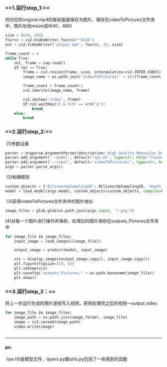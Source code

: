 ###  **==1.运行step_1:==**

​	将对应的original.mp4的每帧画面保存为图片，保存在videoToPictures文件夹中，图片给他resize成(640，480)

```python
size = (640, 480)
fourcc = cv2.VideoWriter_fourcc(*'XVID')
out = cv2.VideoWriter('output.mp4', fourcc, 30, size)

frame_count = 0
while True:
    ret, frame = cap.read()
    if ret == True:
        frame = cv2.resize(frame, size, interpolation=cv2.INTER_CUBIC)
        image_name = os.path.join('videoToPictures/' + str(frame_count) + '.png')

        frame_count = frame_count+1
        cv2.imwrite(image_name, frame)

        cv2.imshow('video', frame)
        if cv2.waitKey(1) & 0xFF == ord('q'):
            break
    else:
        break	
```

### **==2.运行step_2:==**

​	(1)参数设置

```python
parser = argparse.ArgumentParser(description='High Quality Monocular Depth Estimation via Transfer Learning')
parser.add_argument('--model', default='nyu.h5', type=str, help='Trained Keras model file.')
parser.add_argument('--input', default='videoToPictures/', type=str, help='Input folder.')
args = parser.parse_args()
```

​	(2)构建模型

```python
custom_objects = {'BilinearUpSampling2D': BilinearUpSampling2D, 'depth_loss_function': None}
model = load_model(args.model, custom_objects=custom_objects, compile=False)
```

​	(3)获得videoToPictures文件夹中的图片地址

```python
image_files = glob.glob(os.path.join(args.input, '*.png'))
```

​	(4)对每一个图片进行操作并保存，处理后的图片保存在outputs_Pictures文件夹中

```python
for image_file in image_files:
    input_image = load_images([image_file])

    output_image = predict(model, input_image)

    viz = display_images(output_image.copy(), input_image.copy())
    plt.figure(figsize=(10, 5))
    plt.imshow(viz)
    plt.savefig('outputs_Pictures/' + os.path.basename(image_file))
    plt.show()
```

### ==**3.运行step_3：**==

​	将上一步运行生成的图片逐帧写入视频，获得处理完之后的视频—output.video

```python
for image_file in image_files:
    image_path = os.path.join(image_folder, image_file)
    image = cv2.imread(image_path)
    video.write(image)
   
```



------

#### **ps:**

​	nye.h5是模型文件，layers.py跟utils.py包括了一些用到的函数

